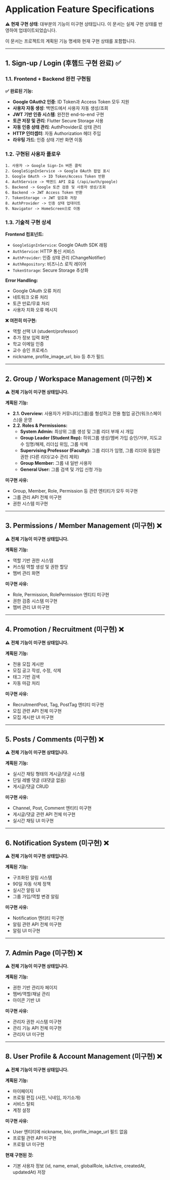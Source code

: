 # Application Feature Specifications

**⚠️ 현재 구현 상태**: 대부분의 기능이 미구현 상태입니다. 이 문서는 실제 구현 상태를 반영하여 업데이트되었습니다.

이 문서는 프로젝트의 계획된 기능 명세와 현재 구현 상태를 포함합니다.

---

## 1. Sign-up / Login (후햄드 구현 완료) ✅

### 1.1. Frontend + Backend 완전 구현됨

**✅ 완료된 기능:**
- **Google OAuth2 인증**: ID Token과 Access Token 모두 지원
- **사용자 자동 생성**: 백엔드에서 사용자 자동 생성/조회
- **JWT 기반 인증 시스템**: 완전한 end-to-end 구현
- **토큰 저장 및 관리**: Flutter Secure Storage 사용
- **자동 인증 상태 관리**: AuthProvider로 상태 관리
- **HTTP 인터셉터**: 자동 Authorization 헤더 주입
- **라우팅 가드**: 인증 상태 기반 화면 이동

### 1.2. 구현된 사용자 플로우

```
1. 사용자 -> Google Sign-In 버튼 클릭
2. GoogleSignInService -> Google OAuth 팝업 표시
3. Google OAuth -> ID Token/Access Token 반환
4. AuthService -> 백엔드 API 호출 (/api/auth/google)
5. Backend -> Google 토큰 검증 및 사용자 생성/조회
6. Backend -> JWT Access Token 반환
7. TokenStorage -> JWT 암호화 저장
8. AuthProvider -> 인증 상태 업데이트
9. Navigator -> HomeScreen으로 이동
```

### 1.3. 기술적 구현 상세

**Frontend 컴포넌트:**
- `GoogleSignInService`: Google OAuth SDK 래핑
- `AuthService`: HTTP 통신 서비스
- `AuthProvider`: 인증 상태 관리 (ChangeNotifier)
- `AuthRepository`: 비즈니스 로직 레이어
- `TokenStorage`: Secure Storage 추상화

**Error Handling:**
- Google OAuth 오류 처리
- 네트워크 오류 처리
- 토큰 만료/무효 처리
- 사용자 치화 오류 메시지

**❌ 여전히 미구현:**
- 역할 선택 UI (student/professor)
- 추가 정보 입력 화면
- 학교 이메일 인증
- 교수 승인 프로세스
- nickname, profile_image_url, bio 등 추가 필드

---

## 2. Group / Workspace Management (미구현) ❌

**⚠️ 전체 기능이 미구현 상태입니다.**

**계획된 기능:**
- **2.1. Overview:** 사용자가 커뮤니티(그룹)를 형성하고 전용 협업 공간(워크스페이스)을 운영
- **2.2. Roles & Permissions:**
    - **System Admin:** 최상위 그룹 생성 및 그룹 리더 부재 시 개입
    - **Group Leader (Student Rep):** 하위그룹 생성/멤버 가입 승인/거부, 지도교수 임명/해제, 리더십 위임, 그룹 삭제
    - **Supervising Professor (Faculty):** 그룹 리더가 임명, 그룹 리더와 동일한 권한 (다른 리더/교수 관리 제외)
    - **Group Member:** 그룹 내 일반 사용자
    - **General User:** 그룹 검색 및 가입 신청 가능

**미구현 사유:**
- Group, Member, Role, Permission 등 관련 엔티티가 모두 미구현
- 그룹 관리 API 전체 미구현
- 권한 시스템 미구현

---

## 3. Permissions / Member Management (미구현) ❌

**⚠️ 전체 기능이 미구현 상태입니다.**

**계획된 기능:**
- 역할 기반 권한 시스템
- 커스텀 역할 생성 및 권한 할당
- 멤버 관리 화면

**미구현 사유:**
- Role, Permission, RolePermission 엔티티 미구현
- 권한 검증 시스템 미구현
- 멤버 관리 UI 미구현

---

## 4. Promotion / Recruitment (미구현) ❌

**⚠️ 전체 기능이 미구현 상태입니다.**

**계획된 기능:**
- 전용 모집 게시판
- 모집 공고 작성, 수정, 삭제
- 태그 기반 검색
- 자동 마감 처리

**미구현 사유:**
- RecruitmentPost, Tag, PostTag 엔티티 미구현
- 모집 관련 API 전체 미구현
- 모집 게시판 UI 미구현

---

## 5. Posts / Comments (미구현) ❌

**⚠️ 전체 기능이 미구현 상태입니다.**

**계획된 기능:**
- 실시간 채팅 형태의 게시글/댓글 시스템
- 단일 레벨 댓글 (대댓글 없음)
- 게시글/댓글 CRUD

**미구현 사유:**
- Channel, Post, Comment 엔티티 미구현
- 게시글/댓글 관련 API 전체 미구현
- 실시간 채팅 UI 미구현

---

## 6. Notification System (미구현) ❌

**⚠️ 전체 기능이 미구현 상태입니다.**

**계획된 기능:**
- 구조화된 알림 시스템
- 90일 자동 삭제 정책
- 실시간 알림 UI
- 그룹 가입/역할 변경 알림

**미구현 사유:**
- Notification 엔티티 미구현
- 알림 관련 API 전체 미구현
- 알림 UI 미구현

---

## 7. Admin Page (미구현) ❌

**⚠️ 전체 기능이 미구현 상태입니다.**

**계획된 기능:**
- 권한 기반 관리자 페이지
- 멤버/역할/채널 관리
- 아이콘 기반 UI

**미구현 사유:**
- 관리자 권한 시스템 미구현
- 관리 기능 API 전체 미구현
- 관리자 UI 미구현

---

## 8. User Profile & Account Management (미구현) ❌

**⚠️ 전체 기능이 미구현 상태입니다.**

**계획된 기능:**
- 마이페이지
- 프로필 편집 (사진, 닉네임, 자기소개)
- 서비스 탈퇴
- 계정 설정

**미구현 사유:**
- User 엔티티에 nickname, bio, profile_image_url 필드 없음
- 프로필 관련 API 미구현
- 프로필 UI 미구현

**현재 구현된 것:**
- 기본 사용자 정보 (id, name, email, globalRole, isActive, createdAt, updatedAt) 저장

